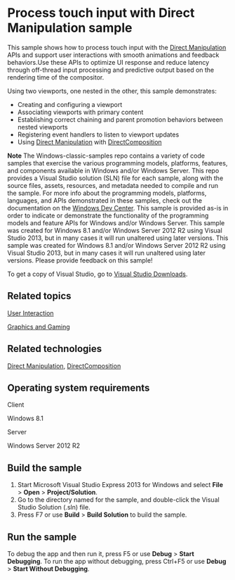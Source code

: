 Process touch input with Direct Manipulation sample
===================================================

This sample shows how to process touch input with the [Direct Manipulation](http://msdn.microsoft.com/en-us/library/windows/desktop/hh446969) APIs and support user interactions with smooth animations and feedback behaviors.Use these APIs to optimize UI response and reduce latency through off-thread input processing and predictive output based on the rendering time of the compositor.

Using two viewports, one nested in the other, this sample demonstrates:

-   Creating and configuring a viewport
-   Associating viewports with primary content
-   Establishing correct chaining and parent promotion behaviors between nested viewports
-   Registering event handlers to listen to viewport updates
-   Using [Direct Manipulation](http://msdn.microsoft.com/en-us/library/windows/desktop/hh446969) with [DirectComposition](http://msdn.microsoft.com/en-us/library/windows/desktop/hh437371)

**Note**  The Windows-classic-samples repo contains a variety of code samples that exercise the various programming models, platforms, features, and components available in Windows and/or Windows Server. This repo provides a Visual Studio solution (SLN) file for each sample, along with the source files, assets, resources, and metadata needed to compile and run the sample. For more info about the programming models, platforms, languages, and APIs demonstrated in these samples, check out the documentation on the [Windows Dev Center](https://dev.windows.com). This sample is provided as-is in order to indicate or demonstrate the functionality of the programming models and feature APIs for Windows and/or Windows Server. This sample was created for Windows 8.1 and/or Windows Server 2012 R2 using Visual Studio 2013, but in many cases it will run unaltered using later versions. This sample was created for Windows 8.1 and/or Windows Server 2012 R2 using Visual Studio 2013, but in many cases it will run unaltered using later versions. Please provide feedback on this sample!

To get a copy of Visual Studio, go to [Visual Studio Downloads](http://go.microsoft.com/fwlink/p/?linkid=301697).

Related topics
--------------

[User Interaction](http://msdn.microsoft.com/en-us/library/windows/desktop/ff657750)

[Graphics and Gaming](http://msdn.microsoft.com/en-us/library/windows/desktop/ee663279)

Related technologies
--------------------

[Direct Manipulation](http://msdn.microsoft.com/en-us/library/windows/desktop/hh446969), [DirectComposition](http://msdn.microsoft.com/en-us/library/windows/desktop/hh437371)

Operating system requirements
-----------------------------

Client

Windows 8.1

Server

Windows Server 2012 R2

Build the sample
----------------

1.  Start Microsoft Visual Studio Express 2013 for Windows and select **File** \> **Open** \> **Project/Solution**.
2.  Go to the directory named for the sample, and double-click the Visual Studio Solution (.sln) file.
3.  Press F7 or use **Build** \> **Build Solution** to build the sample.

Run the sample
--------------

To debug the app and then run it, press F5 or use **Debug** \> **Start Debugging**. To run the app without debugging, press Ctrl+F5 or use **Debug** \> **Start Without Debugging**.

